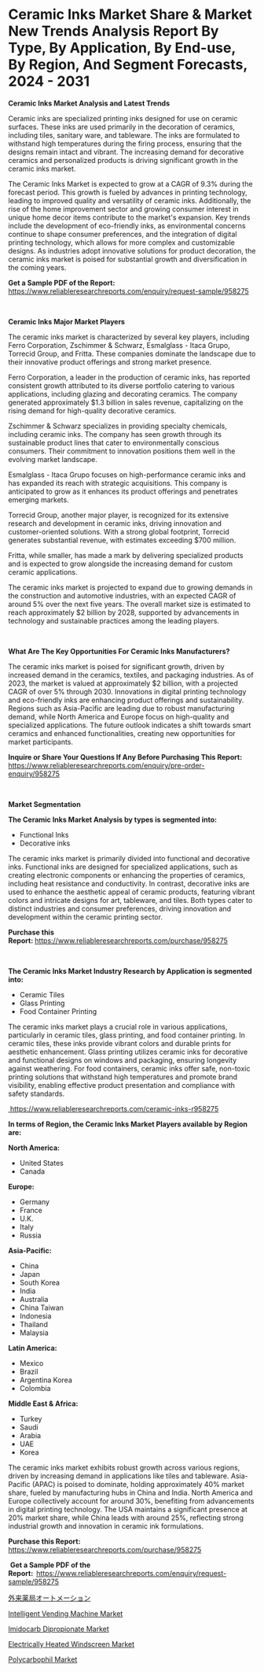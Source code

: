 <p><h1>Ceramic Inks Market Share & Market New Trends Analysis Report By Type, By Application, By End-use, By Region, And Segment Forecasts, 2024 - 2031</h1></p><p><strong>Ceramic Inks Market Analysis and Latest Trends</strong></p>
<p><p>Ceramic inks are specialized printing inks designed for use on ceramic surfaces. These inks are used primarily in the decoration of ceramics, including tiles, sanitary ware, and tableware. The inks are formulated to withstand high temperatures during the firing process, ensuring that the designs remain intact and vibrant. The increasing demand for decorative ceramics and personalized products is driving significant growth in the ceramic inks market.</p><p>The Ceramic Inks Market is expected to grow at a CAGR of 9.3% during the forecast period. This growth is fueled by advances in printing technology, leading to improved quality and versatility of ceramic inks. Additionally, the rise of the home improvement sector and growing consumer interest in unique home decor items contribute to the market's expansion. Key trends include the development of eco-friendly inks, as environmental concerns continue to shape consumer preferences, and the integration of digital printing technology, which allows for more complex and customizable designs. As industries adopt innovative solutions for product decoration, the ceramic inks market is poised for substantial growth and diversification in the coming years.</p></p>
<p><strong>Get a Sample PDF of the Report:&nbsp;</strong> <a href="https://www.reliableresearchreports.com/enquiry/request-sample/958275">https://www.reliableresearchreports.com/enquiry/request-sample/958275</a></p>
<p>&nbsp;</p>
<p><strong>Ceramic Inks Major Market Players</strong></p>
<p><p>The ceramic inks market is characterized by several key players, including Ferro Corporation, Zschimmer & Schwarz, Esmalglass - Itaca Grupo, Torrecid Group, and Fritta. These companies dominate the landscape due to their innovative product offerings and strong market presence.</p><p>Ferro Corporation, a leader in the production of ceramic inks, has reported consistent growth attributed to its diverse portfolio catering to various applications, including glazing and decorating ceramics. The company generated approximately $1.3 billion in sales revenue, capitalizing on the rising demand for high-quality decorative ceramics.</p><p>Zschimmer & Schwarz specializes in providing specialty chemicals, including ceramic inks. The company has seen growth through its sustainable product lines that cater to environmentally conscious consumers. Their commitment to innovation positions them well in the evolving market landscape.</p><p>Esmalglass - Itaca Grupo focuses on high-performance ceramic inks and has expanded its reach with strategic acquisitions. This company is anticipated to grow as it enhances its product offerings and penetrates emerging markets.</p><p>Torrecid Group, another major player, is recognized for its extensive research and development in ceramic inks, driving innovation and customer-oriented solutions. With a strong global footprint, Torrecid generates substantial revenue, with estimates exceeding $700 million.</p><p>Fritta, while smaller, has made a mark by delivering specialized products and is expected to grow alongside the increasing demand for custom ceramic applications.</p><p>The ceramic inks market is projected to expand due to growing demands in the construction and automotive industries, with an expected CAGR of around 5% over the next five years. The overall market size is estimated to reach approximately $2 billion by 2028, supported by advancements in technology and sustainable practices among the leading players.</p></p>
<p>&nbsp;</p>
<p><strong>What Are The Key Opportunities For Ceramic Inks Manufacturers?</strong></p>
<p><p>The ceramic inks market is poised for significant growth, driven by increased demand in the ceramics, textiles, and packaging industries. As of 2023, the market is valued at approximately $2 billion, with a projected CAGR of over 5% through 2030. Innovations in digital printing technology and eco-friendly inks are enhancing product offerings and sustainability. Regions such as Asia-Pacific are leading due to robust manufacturing demand, while North America and Europe focus on high-quality and specialized applications. The future outlook indicates a shift towards smart ceramics and enhanced functionalities, creating new opportunities for market participants.</p></p>
<p><strong>Inquire or Share Your Questions If Any Before Purchasing This Report:</strong> <a href="https://www.reliableresearchreports.com/enquiry/pre-order-enquiry/958275">https://www.reliableresearchreports.com/enquiry/pre-order-enquiry/958275</a></p>
<p>&nbsp;</p>
<p><strong>Market Segmentation</strong></p>
<p><strong>The Ceramic Inks Market Analysis by types is segmented into:</strong></p>
<p><ul><li>Functional Inks</li><li>Decorative inks</li></ul></p>
<p><p>The ceramic inks market is primarily divided into functional and decorative inks. Functional inks are designed for specialized applications, such as creating electronic components or enhancing the properties of ceramics, including heat resistance and conductivity. In contrast, decorative inks are used to enhance the aesthetic appeal of ceramic products, featuring vibrant colors and intricate designs for art, tableware, and tiles. Both types cater to distinct industries and consumer preferences, driving innovation and development within the ceramic printing sector.</p></p>
<p><strong>Purchase this Report:&nbsp;</strong><a href="https://www.reliableresearchreports.com/purchase/958275">https://www.reliableresearchreports.com/purchase/958275</a></p>
<p>&nbsp;</p>
<p><strong>The Ceramic Inks Market Industry Research by Application is segmented into:</strong></p>
<p><ul><li>Ceramic Tiles</li><li>Glass Printing</li><li>Food Container Printing</li></ul></p>
<p><p>The ceramic inks market plays a crucial role in various applications, particularly in ceramic tiles, glass printing, and food container printing. In ceramic tiles, these inks provide vibrant colors and durable prints for aesthetic enhancement. Glass printing utilizes ceramic inks for decorative and functional designs on windows and packaging, ensuring longevity against weathering. For food containers, ceramic inks offer safe, non-toxic printing solutions that withstand high temperatures and promote brand visibility, enabling effective product presentation and compliance with safety standards.</p></p>
<p><a href="https://www.reliableresearchreports.com/ceramic-inks-r958275">&nbsp;https://www.reliableresearchreports.com/ceramic-inks-r958275</a></p>
<p><strong>In terms of Region, the Ceramic Inks Market Players available by Region are:</strong></p>
<p>
    <p> <strong> North America: </strong>
        <ul>
            <li>United States</li>
            <li>Canada</li>
        </ul>
        </p> 
    <p> <strong> Europe: </strong>
        <ul>
            <li>Germany</li>
            <li>France</li>
            <li>U.K.</li>
            <li>Italy</li>
            <li>Russia</li>
        </ul>
        </p> 
    <p> <strong> Asia-Pacific: </strong>
        <ul>
            <li>China</li>
            <li>Japan</li>
            <li>South Korea</li>
            <li>India</li>
            <li>Australia</li>
            <li>China Taiwan</li>
            <li>Indonesia</li>
            <li>Thailand</li>
            <li>Malaysia</li>
        </ul>
        </p> 
    <p> <strong> Latin America: </strong>
        <ul>
            <li>Mexico</li>
            <li>Brazil</li>
            <li>Argentina Korea</li>
            <li>Colombia</li>
        </ul>
        </p> 
    <p> <strong> Middle East & Africa: </strong>
        <ul>
            <li>Turkey</li>
            <li>Saudi</li>
            <li>Arabia</li>
            <li>UAE</li>
            <li>Korea</li>
        </ul>
    </p>
    </p>
<p><p>The ceramic inks market exhibits robust growth across various regions, driven by increasing demand in applications like tiles and tableware. Asia-Pacific (APAC) is poised to dominate, holding approximately 40% market share, fueled by manufacturing hubs in China and India. North America and Europe collectively account for around 30%, benefiting from advancements in digital printing technology. The USA maintains a significant presence at 20% market share, while China leads with around 25%, reflecting strong industrial growth and innovation in ceramic ink formulations.</p></p>
<p><strong>Purchase this Report: </strong><a href="https://www.reliableresearchreports.com/purchase/958275">https://www.reliableresearchreports.com/purchase/958275</a></p>
<p>&nbsp;<strong>Get a Sample PDF of the Report:&nbsp;&nbsp;</strong><a href="https://www.reliableresearchreports.com/enquiry/request-sample/958275">https://www.reliableresearchreports.com/enquiry/request-sample/958275</a></p>
<p><strong></strong></p>
<p><p><a href="https://medium.com/@titusboyer1/out-patient-pharmacy-automation-market-%E3%81%AE%E3%82%B0%E3%83%AD%E3%83%BC%E3%83%90%E3%83%AB%E5%B8%82%E5%A0%B4%E6%A6%82%E8%A6%81%E3%81%AF-%E4%B8%96%E7%95%8C%E3%81%8A%E3%82%88%E3%81%B3%E4%B8%BB%E8%A6%81%E5%B8%82%E5%A0%B4%E3%81%AB%E3%81%8A%E3%81%91%E3%82%8B%E6%A5%AD%E7%95%8C%E3%81%AB%E5%BD%B1%E9%9F%BF%E3%82%92%E4%B8%8E%E3%81%88%E3%82%8B%E4%B8%BB%E8%A6%81%E3%81%AA%E3%83%88%E3%83%AC%E3%83%B3%E3%83%89%E3%81%AB%E3%81%A4%E3%81%84%E3%81%A6-%E7%8B%AC%E8%87%AA%E3%81%AE%E8%A6%96%E7%82%B9%E3%82%92%E6%8F%90%E4%BE%9B%E3%81%97%E3%81%BE%E3%81%99-d622a0ffa278">外来薬局オートメーション</a></p><p><a href="https://github.com/CarolynWatkins697/Market-Research-Report-List-1/blob/main/intelligent-vending-machine-market.md">Intelligent Vending Machine Market</a></p><p><a href="https://medium.com/@max.hudson54565/the-imidocarb-dipropionate-market-is-anticipated-to-experience-significant-growth-with-a-17c726746bbe">Imidocarb Dipropionate Market</a></p><p><a href="https://medium.com/@marisolking1/the-electrically-heated-windscreen-industry-analysis-report-offers-a-comprehensive-and-current-2a2f6fc60a5f">Electrically Heated Windscreen Market</a></p><p><a href="https://www.linkedin.com/pulse/deep-dive-polycarbophil-market-itstrends-segmentation-competitive-u0zyf?trackingId=ZxBLB442QE6u%2BhEs0QqHaA%3D%3D">Polycarbophil Market</a></p></p>